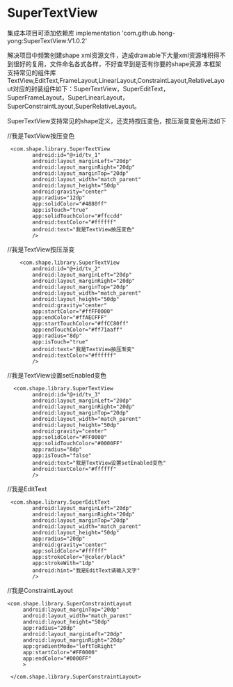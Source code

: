 # SuperTextView

集成本项目可添加依赖库 implementation 'com.github.hong-yong:SuperTextView:V1.0.2'

解决项目中频繁创建shape xml资源文件，造成drawable下大量xml资源堆积得不到很好的复用，文件命名各式各样，不好查早到是否有你要的shape资源
本框架支持常见的组件库TextView,EditText,FrameLayout,LinearLayout,ConstraintLayout,RelativeLayout对应的封装组件如下：SuperTextView，SuperEditText，
SuperFrameLayout，SuperLinearLayout，SuperConstraintLayout,SuperRelativeLayout。

SuperTextView支持常见的shape定义，还支持按压变色，按压渐变变色用法如下

//我是TextView按压变色
```
 <com.shape.library.SuperTextView
        android:id="@+id/tv_1"
        android:layout_marginLeft="20dp"
        android:layout_marginRight="20dp"
        android:layout_marginTop="20dp"
        android:layout_width="match_parent"
        android:layout_height="50dp"
        android:gravity="center"
        app:radius="12dp"
        app:solidColor="#4880ff"
        app:isTouch="true"
        app:solidTouchColor="#ffccdd"
        android:textColor="#ffffff"
        android:text="我是TextView按压变色"
        />
```
 //我是TextView按压渐变
```
    <com.shape.library.SuperTextView
        android:id="@+id/tv_2"
        android:layout_marginLeft="20dp"
        android:layout_marginRight="20dp"
        android:layout_marginTop="20dp"
        android:layout_width="match_parent"
        android:layout_height="50dp"
        android:gravity="center"
        app:startColor="#ffFF0000"
        app:endColor="#ffAECFFF"
        app:startTouchColor="#ffCC80ff"
        app:endTouchColor="#ff71aaff"
        app:radius="8dp"
        app:isTouch="true"
        android:text="我是TextView按压渐变"
        android:textColor="#ffffff"
        />
```
//我是TextView设置setEnabled变色
```
  <com.shape.library.SuperTextView
        android:id="@+id/tv_3"
        android:layout_marginLeft="20dp"
        android:layout_marginRight="20dp"
        android:layout_marginTop="20dp"
        android:layout_width="match_parent"
        android:layout_height="50dp"
        android:gravity="center"
        app:solidColor="#FF0000"
        app:solidTouchColor="#0000FF"
        app:radius="8dp"
        app:isTouch="false"
        android:text="我是TextView设置setEnabled变色"
        android:textColor="#ffffff"
        />
```
//我是EditText
```
 <com.shape.library.SuperEditText
        android:layout_marginLeft="20dp"
        android:layout_marginRight="20dp"
        android:layout_marginTop="20dp"
        android:layout_width="match_parent"
        android:layout_height="50dp"
        app:radius="20dp"
        android:gravity="center"
        app:solidColor="#ffffff"
        app:strokeColor="@color/black"
        app:strokeWith="1dp"
        android:hint="我是EditText请输入文字"
        />
   ```
   //我是ConstraintLayout
   ```
<com.shape.library.SuperConstraintLayout
        android:layout_marginTop="20dp"
        android:layout_width="match_parent"
        android:layout_height="50dp"
        app:radius="20dp"
        android:layout_marginLeft="20dp"
        android:layout_marginRight="20dp"
        app:gradientMode="leftToRight"
        app:startColor="#FF0000"
        app:endColor="#0000FF"
        >
       
    </com.shape.library.SuperConstraintLayout>
   ```
   
